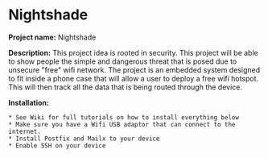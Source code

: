 # Nightshade
**Project name:** Nightshade

**Description:** This project idea is rooted in security. This project will be able to show people the simple and dangerous threat that is posed due to unsecure "free" wifi network. The project is an embedded system designed to fit inside a phone case that will allow a user to deploy a free wifi hotspot. This will then track all the data that is being routed through the device. 

**Installation:**

    * See Wiki for full tutorials on how to install everything below  
    * Make sure you have a Wifi USB adaptor that can connect to the internet.   
    * Install Postfix and Mailx to your device  
    * Enable SSH on your device  
